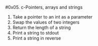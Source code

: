 #0x05. c-Pointers, arrays and strings
1. Take a pointer to an int as a parameter
2. Swap the values of two integers
3. Return the length of a string
4. Print a string to stdout
5. Print a string in reverse 
